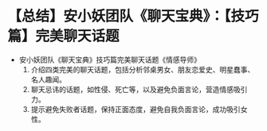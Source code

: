 # 【总结】安小妖团队《聊天宝典》：【技巧篇】完美聊天话题

-   安小妖团队《聊天宝典》技巧篇完美聊天话题《情感导师》
    1.  介绍四类完美的聊天话题，包括分析邻桌男女、朋友恋爱史、明星蠢事、名人趣闻。
    2.  聊天忌讳的话题，如性侵、死亡等，以及避免负面言论，营造情感吸引力。
    3.  提示避免失败者话题，保持正面态度，避免自我负面言论，成功吸引女性。